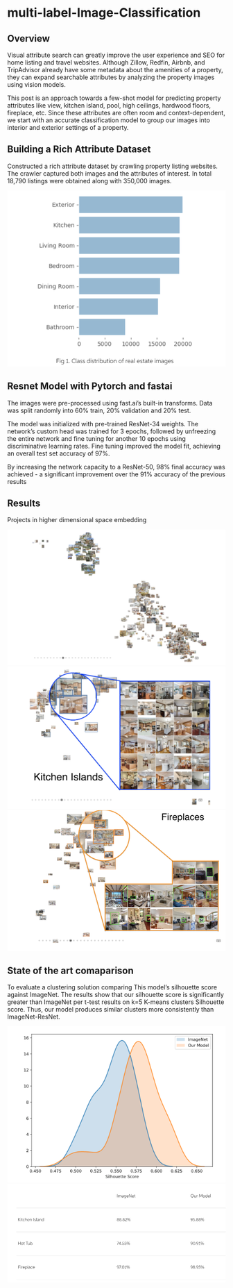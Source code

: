 # multi-label-Image-Classification



## Overview


Visual attribute search can greatly improve the user experience and SEO for home listing and travel websites. Although Zillow, Redfin, Airbnb, and TripAdvisor already have some metadata about the amenities of a property, they can expand searchable attributes by analyzing the property images using vision models.

This post is an approach towards a few-shot model for predicting property attributes like view, kitchen island, pool, high ceilings, hardwood floors, fireplace, etc. Since these attributes are often room and context-dependent, we start with an accurate classification model to group our images into interior and exterior settings of a property.


## Building a Rich Attribute Dataset

Constructed a rich attribute dataset by crawling property listing websites. The crawler captured both images and the attributes of interest.  In total 18,790 listings were obtained along with 350,000 images.

![Screenshot](Rooms.png)

## Resnet Model with Pytorch and fastai

The images were pre-processed using fast.ai’s built-in transforms. Data was split randomly into 60% train, 20% validation and 20% test.

The model was initialized with pre-trained ResNet-34 weights. The network’s custom head was trained for 3 epochs, followed by unfreezing the entire network and fine tuning for another 10 epochs using discriminative learning rates. Fine tuning improved the model fit, achieving an overall test set accuracy of 97%.

By increasing the network capacity to a ResNet-50, 98% final accuracy was achieved - a significant improvement over the 91% accuracy of the previous results

## Results

Projects in higher dimensional space embedding

![Screenshot](Projections.png)
![Screenshot](Kitchen.png)
![Screenshot](Fireplace.png)


## State of the art comaparison

To evaluate a clustering solution comparing This model’s silhouette score against ImageNet. The results show that our silhouette score is significantly greater than ImageNet per t-test results on k=5 K-means clusters Silhouette score. Thus, our model produces similar clusters more consistently than ImageNet-ResNet.

![Screenshot](Model.png)
![Screenshot](Result.png)
